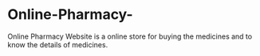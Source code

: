 # Online-Pharmacy-
Online Pharmacy Website is a online store for buying the medicines and to know the details of medicines.
